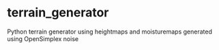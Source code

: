 # terrain_generator
Python terrain generator using heightmaps and moisturemaps generated using OpenSimplex noise
